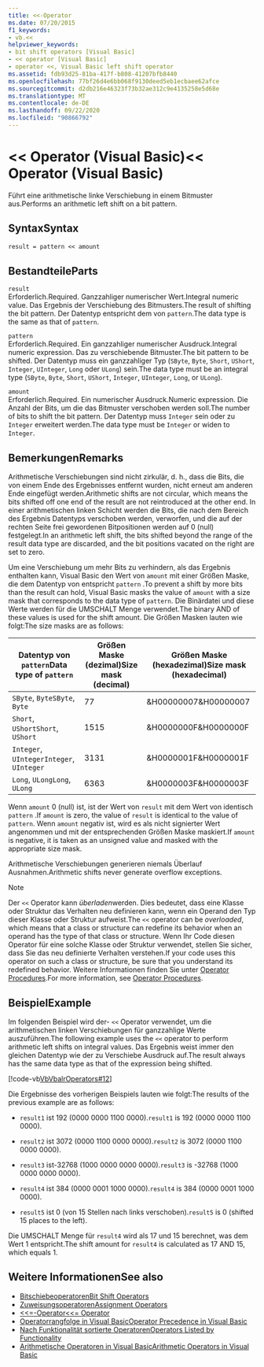 ```yaml
---
title: <<-Operator
ms.date: 07/20/2015
f1_keywords:
- vb.<<
helpviewer_keywords:
- bit shift operators [Visual Basic]
- << operator [Visual Basic]
- operator <<, Visual Basic left shift operator
ms.assetid: fdb93d25-81ba-417f-b808-41207bfb8440
ms.openlocfilehash: 77bf26d4e6bb068f9130deed5eb1ecbaee62afce
ms.sourcegitcommit: d2db216e46323f73b32ae312c9e4135258e5d68e
ms.translationtype: MT
ms.contentlocale: de-DE
ms.lasthandoff: 09/22/2020
ms.locfileid: "90866792"
---
```

# <a name="-operator-visual-basic"></a><span data-ttu-id="783fd-102">\<\< Operator (Visual Basic)</span><span class="sxs-lookup"><span data-stu-id="783fd-102">\<\< Operator (Visual Basic)</span></span>

<span data-ttu-id="783fd-103">Führt eine arithmetische linke Verschiebung in einem Bitmuster aus.</span><span class="sxs-lookup"><span data-stu-id="783fd-103">Performs an arithmetic left shift on a bit pattern.</span></span>  
  
## <a name="syntax"></a><span data-ttu-id="783fd-104">Syntax</span><span class="sxs-lookup"><span data-stu-id="783fd-104">Syntax</span></span>  
  
```vb  
result = pattern << amount  
```  
  
## <a name="parts"></a><span data-ttu-id="783fd-105">Bestandteile</span><span class="sxs-lookup"><span data-stu-id="783fd-105">Parts</span></span>  

 `result`  
 <span data-ttu-id="783fd-106">Erforderlich.</span><span class="sxs-lookup"><span data-stu-id="783fd-106">Required.</span></span> <span data-ttu-id="783fd-107">Ganzzahliger numerischer Wert.</span><span class="sxs-lookup"><span data-stu-id="783fd-107">Integral numeric value.</span></span> <span data-ttu-id="783fd-108">Das Ergebnis der Verschiebung des Bitmusters.</span><span class="sxs-lookup"><span data-stu-id="783fd-108">The result of shifting the bit pattern.</span></span> <span data-ttu-id="783fd-109">Der Datentyp entspricht dem von `pattern`.</span><span class="sxs-lookup"><span data-stu-id="783fd-109">The data type is the same as that of `pattern`.</span></span>  
  
 `pattern`  
 <span data-ttu-id="783fd-110">Erforderlich.</span><span class="sxs-lookup"><span data-stu-id="783fd-110">Required.</span></span> <span data-ttu-id="783fd-111">Ein ganzzahliger numerischer Ausdruck.</span><span class="sxs-lookup"><span data-stu-id="783fd-111">Integral numeric expression.</span></span> <span data-ttu-id="783fd-112">Das zu verschiebende Bitmuster.</span><span class="sxs-lookup"><span data-stu-id="783fd-112">The bit pattern to be shifted.</span></span> <span data-ttu-id="783fd-113">Der Datentyp muss ein ganzzahliger Typ (`SByte`, `Byte`, `Short`, `UShort`, `Integer`, `UInteger`, `Long` oder `ULong`) sein.</span><span class="sxs-lookup"><span data-stu-id="783fd-113">The data type must be an integral type (`SByte`, `Byte`, `Short`, `UShort`, `Integer`, `UInteger`, `Long`, or `ULong`).</span></span>  
  
 `amount`  
 <span data-ttu-id="783fd-114">Erforderlich.</span><span class="sxs-lookup"><span data-stu-id="783fd-114">Required.</span></span> <span data-ttu-id="783fd-115">Ein numerischer Ausdruck.</span><span class="sxs-lookup"><span data-stu-id="783fd-115">Numeric expression.</span></span> <span data-ttu-id="783fd-116">Die Anzahl der Bits, um die das Bitmuster verschoben werden soll.</span><span class="sxs-lookup"><span data-stu-id="783fd-116">The number of bits to shift the bit pattern.</span></span> <span data-ttu-id="783fd-117">Der Datentyp muss `Integer` sein oder zu `Integer` erweitert werden.</span><span class="sxs-lookup"><span data-stu-id="783fd-117">The data type must be `Integer` or widen to `Integer`.</span></span>  
  
## <a name="remarks"></a><span data-ttu-id="783fd-118">Bemerkungen</span><span class="sxs-lookup"><span data-stu-id="783fd-118">Remarks</span></span>  

 <span data-ttu-id="783fd-119">Arithmetische Verschiebungen sind nicht zirkulär, d. h., dass die Bits, die von einem Ende des Ergebnisses entfernt wurden, nicht erneut am anderen Ende eingefügt werden.</span><span class="sxs-lookup"><span data-stu-id="783fd-119">Arithmetic shifts are not circular, which means the bits shifted off one end of the result are not reintroduced at the other end.</span></span> <span data-ttu-id="783fd-120">In einer arithmetischen linken Schicht werden die Bits, die nach dem Bereich des Ergebnis Datentyps verschoben werden, verworfen, und die auf der rechten Seite frei gewordenen Bitpositionen werden auf 0 (null) festgelegt.</span><span class="sxs-lookup"><span data-stu-id="783fd-120">In an arithmetic left shift, the bits shifted beyond the range of the result data type are discarded, and the bit positions vacated on the right are set to zero.</span></span>  
  
 <span data-ttu-id="783fd-121">Um eine Verschiebung um mehr Bits zu verhindern, als das Ergebnis enthalten kann, Visual Basic den Wert von `amount` mit einer Größen Maske, die dem Datentyp von entspricht `pattern` .</span><span class="sxs-lookup"><span data-stu-id="783fd-121">To prevent a shift by more bits than the result can hold, Visual Basic masks the value of `amount` with a size mask that corresponds to the data type of `pattern`.</span></span> <span data-ttu-id="783fd-122">Die Binärdatei und diese Werte werden für die UMSCHALT Menge verwendet.</span><span class="sxs-lookup"><span data-stu-id="783fd-122">The binary AND of these values is used for the shift amount.</span></span> <span data-ttu-id="783fd-123">Die Größen Masken lauten wie folgt:</span><span class="sxs-lookup"><span data-stu-id="783fd-123">The size masks are as follows:</span></span>  
  
|<span data-ttu-id="783fd-124">Datentyp von `pattern`</span><span class="sxs-lookup"><span data-stu-id="783fd-124">Data type of `pattern`</span></span>|<span data-ttu-id="783fd-125">Größen Maske (dezimal)</span><span class="sxs-lookup"><span data-stu-id="783fd-125">Size mask (decimal)</span></span>|<span data-ttu-id="783fd-126">Größen Maske (hexadezimal)</span><span class="sxs-lookup"><span data-stu-id="783fd-126">Size mask (hexadecimal)</span></span>|  
|----------------------------|---------------------------|-------------------------------|  
|<span data-ttu-id="783fd-127">`SByte`, `Byte`</span><span class="sxs-lookup"><span data-stu-id="783fd-127">`SByte`, `Byte`</span></span>|<span data-ttu-id="783fd-128">7</span><span class="sxs-lookup"><span data-stu-id="783fd-128">7</span></span>|<span data-ttu-id="783fd-129">&H00000007</span><span class="sxs-lookup"><span data-stu-id="783fd-129">&H00000007</span></span>|  
|<span data-ttu-id="783fd-130">`Short`, `UShort`</span><span class="sxs-lookup"><span data-stu-id="783fd-130">`Short`, `UShort`</span></span>|<span data-ttu-id="783fd-131">15</span><span class="sxs-lookup"><span data-stu-id="783fd-131">15</span></span>|<span data-ttu-id="783fd-132">&H0000000F</span><span class="sxs-lookup"><span data-stu-id="783fd-132">&H0000000F</span></span>|  
|<span data-ttu-id="783fd-133">`Integer`, `UInteger`</span><span class="sxs-lookup"><span data-stu-id="783fd-133">`Integer`, `UInteger`</span></span>|<span data-ttu-id="783fd-134">31</span><span class="sxs-lookup"><span data-stu-id="783fd-134">31</span></span>|<span data-ttu-id="783fd-135">&H0000001F</span><span class="sxs-lookup"><span data-stu-id="783fd-135">&H0000001F</span></span>|  
|<span data-ttu-id="783fd-136">`Long`, `ULong`</span><span class="sxs-lookup"><span data-stu-id="783fd-136">`Long`, `ULong`</span></span>|<span data-ttu-id="783fd-137">63</span><span class="sxs-lookup"><span data-stu-id="783fd-137">63</span></span>|<span data-ttu-id="783fd-138">&H0000003F</span><span class="sxs-lookup"><span data-stu-id="783fd-138">&H0000003F</span></span>|  
  
 <span data-ttu-id="783fd-139">Wenn `amount` 0 (null) ist, ist der Wert von `result` mit dem Wert von identisch `pattern` .</span><span class="sxs-lookup"><span data-stu-id="783fd-139">If `amount` is zero, the value of `result` is identical to the value of `pattern`.</span></span> <span data-ttu-id="783fd-140">Wenn `amount` negativ ist, wird es als nicht signierter Wert angenommen und mit der entsprechenden Größen Maske maskiert.</span><span class="sxs-lookup"><span data-stu-id="783fd-140">If `amount` is negative, it is taken as an unsigned value and masked with the appropriate size mask.</span></span>  
  
 <span data-ttu-id="783fd-141">Arithmetische Verschiebungen generieren niemals Überlauf Ausnahmen.</span><span class="sxs-lookup"><span data-stu-id="783fd-141">Arithmetic shifts never generate overflow exceptions.</span></span>  
  
> [!NOTE]
> <span data-ttu-id="783fd-142">Der `<<` Operator kann *überladen*werden. Dies bedeutet, dass eine Klasse oder Struktur das Verhalten neu definieren kann, wenn ein Operand den Typ dieser Klasse oder Struktur aufweist.</span><span class="sxs-lookup"><span data-stu-id="783fd-142">The `<<` operator can be *overloaded*, which means that a class or structure can redefine its behavior when an operand has the type of that class or structure.</span></span> <span data-ttu-id="783fd-143">Wenn Ihr Code diesen Operator für eine solche Klasse oder Struktur verwendet, stellen Sie sicher, dass Sie das neu definierte Verhalten verstehen.</span><span class="sxs-lookup"><span data-stu-id="783fd-143">If your code uses this operator on such a class or structure, be sure that you understand its redefined behavior.</span></span> <span data-ttu-id="783fd-144">Weitere Informationen finden Sie unter [Operator Procedures](../../programming-guide/language-features/procedures/operator-procedures.md).</span><span class="sxs-lookup"><span data-stu-id="783fd-144">For more information, see [Operator Procedures](../../programming-guide/language-features/procedures/operator-procedures.md).</span></span>  
  
## <a name="example"></a><span data-ttu-id="783fd-145">Beispiel</span><span class="sxs-lookup"><span data-stu-id="783fd-145">Example</span></span>  

 <span data-ttu-id="783fd-146">Im folgenden Beispiel wird der- `<<` Operator verwendet, um die arithmetischen linken Verschiebungen für ganzzahlige Werte auszuführen.</span><span class="sxs-lookup"><span data-stu-id="783fd-146">The following example uses the `<<` operator to perform arithmetic left shifts on integral values.</span></span> <span data-ttu-id="783fd-147">Das Ergebnis weist immer den gleichen Datentyp wie der zu Verschiebe Ausdruck auf.</span><span class="sxs-lookup"><span data-stu-id="783fd-147">The result always has the same data type as that of the expression being shifted.</span></span>  
  
 [!code-vb[VbVbalrOperators#12](~/samples/snippets/visualbasic/VS_Snippets_VBCSharp/VbVbalrOperators/VB/Class1.vb#12)]  
  
 <span data-ttu-id="783fd-148">Die Ergebnisse des vorherigen Beispiels lauten wie folgt:</span><span class="sxs-lookup"><span data-stu-id="783fd-148">The results of the previous example are as follows:</span></span>  
  
- <span data-ttu-id="783fd-149">`result1` ist 192 (0000 0000 1100 0000).</span><span class="sxs-lookup"><span data-stu-id="783fd-149">`result1` is 192 (0000 0000 1100 0000).</span></span>  
  
- <span data-ttu-id="783fd-150">`result2` ist 3072 (0000 1100 0000 0000).</span><span class="sxs-lookup"><span data-stu-id="783fd-150">`result2` is 3072 (0000 1100 0000 0000).</span></span>  
  
- <span data-ttu-id="783fd-151">`result3` ist-32768 (1000 0000 0000 0000).</span><span class="sxs-lookup"><span data-stu-id="783fd-151">`result3` is -32768 (1000 0000 0000 0000).</span></span>  
  
- <span data-ttu-id="783fd-152">`result4` ist 384 (0000 0001 1000 0000).</span><span class="sxs-lookup"><span data-stu-id="783fd-152">`result4` is 384 (0000 0001 1000 0000).</span></span>  
  
- <span data-ttu-id="783fd-153">`result5` ist 0 (von 15 Stellen nach links verschoben).</span><span class="sxs-lookup"><span data-stu-id="783fd-153">`result5` is 0 (shifted 15 places to the left).</span></span>  
  
 <span data-ttu-id="783fd-154">Die UMSCHALT Menge für `result4` wird als 17 und 15 berechnet, was dem Wert 1 entspricht.</span><span class="sxs-lookup"><span data-stu-id="783fd-154">The shift amount for `result4` is calculated as 17 AND 15, which equals 1.</span></span>  
  
## <a name="see-also"></a><span data-ttu-id="783fd-155">Weitere Informationen</span><span class="sxs-lookup"><span data-stu-id="783fd-155">See also</span></span>

- [<span data-ttu-id="783fd-156">Bitschiebeoperatoren</span><span class="sxs-lookup"><span data-stu-id="783fd-156">Bit Shift Operators</span></span>](bit-shift-operators.md)
- [<span data-ttu-id="783fd-157">Zuweisungsoperatoren</span><span class="sxs-lookup"><span data-stu-id="783fd-157">Assignment Operators</span></span>](assignment-operators.md)
- [<span data-ttu-id="783fd-158"><<=-Operator</span><span class="sxs-lookup"><span data-stu-id="783fd-158"><<= Operator</span></span>](left-shift-assignment-operator.md)
- [<span data-ttu-id="783fd-159">Operatorrangfolge in Visual Basic</span><span class="sxs-lookup"><span data-stu-id="783fd-159">Operator Precedence in Visual Basic</span></span>](operator-precedence.md)
- [<span data-ttu-id="783fd-160">Nach Funktionalität sortierte Operatoren</span><span class="sxs-lookup"><span data-stu-id="783fd-160">Operators Listed by Functionality</span></span>](operators-listed-by-functionality.md)
- [<span data-ttu-id="783fd-161">Arithmetische Operatoren in Visual Basic</span><span class="sxs-lookup"><span data-stu-id="783fd-161">Arithmetic Operators in Visual Basic</span></span>](../../programming-guide/language-features/operators-and-expressions/arithmetic-operators.md)
